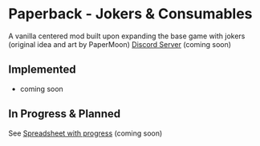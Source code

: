 # Paperback - Jokers & Consumables

A vanilla centered mod built upon expanding the base game with jokers (original idea and art by PaperMoon)
[Discord Server]() (coming soon) 

## Implemented

- coming soon

## In Progress & Planned

See [Spreadsheet with progress]() (coming soon)
